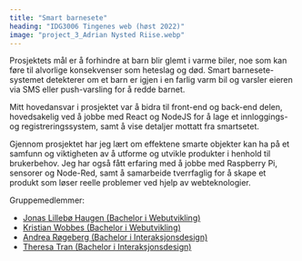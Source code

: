 ```yaml
---
title: "Smart barnesete"
heading: "IDG3006 Tingenes web (høst 2022)"
image: "project_3_Adrian Nysted Riise.webp"
---
```


Prosjektets mål er å forhindre at barn blir glemt i varme biler, noe som kan føre til alvorlige konsekvenser som heteslag og død. Smart barnesete-systemet detekterer om et barn er igjen i en farlig varm bil og varsler eieren via SMS eller push-varsling for å redde barnet.

Mitt hovedansvar i prosjektet var å bidra til front-end og back-end delen, hovedsakelig ved å jobbe med React og NodeJS for å lage et innloggings- og registreringssystem, samt å vise detaljer mottatt fra smartsetet.

Gjennom prosjektet har jeg lært om effektene smarte objekter kan ha på et samfunn og viktigheten av å utforme og utvikle produkter i henhold til brukerbehov. Jeg har også fått erfaring med å jobbe med Raspberry Pi, sensorer og Node-Red, samt å samarbeide tverrfaglig for å skape et produkt som løser reelle problemer ved hjelp av webteknologier.

Gruppemedlemmer:

<ul>
<li><a target='_blank' href='/bwu/jonalh'>Jonas Lillebø Haugen (Bachelor i Webutvikling)</a></li>
<li><a target='_blank' href='/bwu/kristwob'>Kristian Wobbes (Bachelor i Webutvikling)</a></li>
<li><a target='_blank' href='/bixd/androg'>Andrea Røgeberg (Bachelor i Interaksjonsdesign)</a></li>
<li><a target='_blank' href='/bixd/theresat'>Theresa Tran (Bachelor i Interaksjonsdesign)</a></li>
</ul>
